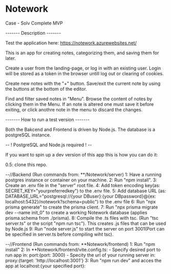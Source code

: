 # Notework
Case - Solv
Complete MVP

------- Description -------

Test the application here:
https://notework.azurewebsites.net/


This is an app for creating notes, categorizing them, and saving them for later.

Create a user from the landing-page, or log in with an existing user.
Login will be stored as a token in the browser untill log out or clearing of cookies.

Create new notes with the "+" button.
Save/exit the current note by using the buttons at the bottom of the editor.

Find and filter saved notes in "Menu".
Browse the content of notes by clicking them in the Menu.
If an note is altered one must save it before exiting, or click anothre note in the menu to discard the changes.


------- How to run a test version -------


Both the Bakcend and Frontend is driven by Node.js.
The database is a postgreSQL instance.

 -- ! PostgreSQL and Node.js required ! --

If you want to spin up a  dev version of this app this is how you can do it:

0.5: clone this repo.


--//Backend (Run commands from: **/Notework/server)
  1: Have a running postgres instance or container on your machine.
  2: Run "npm install".
  3: Create an .env file in the "server" root file.
  4: Add token encoding key(as: SECRET_KEY="yourpreferredkey") to the .env file.
  5: Add database URL (as: DATABASE_URL="postgresql://{your DBuser}:{your DBpassword}@{ex: localhost:5432}/notework?schema=public") to the .env file
  6: Run "npx prisma generate" to create the prisma client.
  7: Run "npx prisma migrate dev --name init_0" to create a working Notework database (applies prisma.schema from ./prisma).
  8: Compile the .ts files with tsc. (Run "tsc server.ts" or the script "npm run tsc"). This creates .js files that can be used by Node.js
  9: Run "node server.js" to start the server on port 3001(Port can be specified in server.ts before compiling wiht tsc).

--//Frontend (Run commands from: **Notework/frontend)
  1: Run "npm install"
  2: In **Notework/frontend/vite.config.ts:
      - Specify desired port to run app in: port:{port: 3000}
      - Specity the url of your running server in: proxy:{target: 'http://localhost:3001'}
  3: Run "npm run dev" and acces the app at localhost:{your specified port}:
